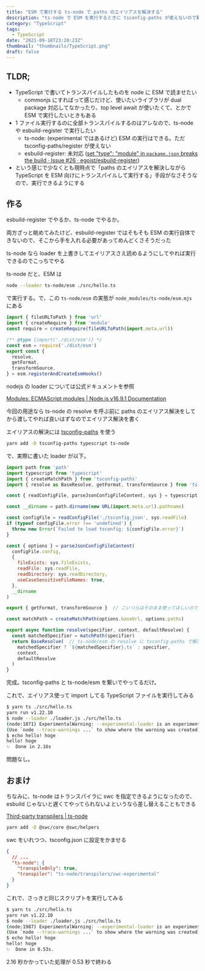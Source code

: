 ```yaml
---
title: "ESM で実行する ts-node で paths のエイリアスを解決する"
description: "ts-node で ESM を実行するときに tsconfig-paths が使えないので繋ぎをする loader を書く"
category: "TypeScript"
tags:
  - TypeScript
date: "2021-09-18T23:20:23Z"
thumbnail: "thumbnails/TypeScript.png"
draft: false
---
```


## TLDR;

- TypeScript で書いてトランスパイルしたものを node に ESM で読ませたい
  - commonjs にすればって感じだけど、使いたいライブラリが dual package 対応してなかったり、top level await が使いたくて、とかで ESM で実行したいときもある
- 1 ファイル実行するのに全部トランスパイルするのはアレなので、ts-node や esbuild-register で実行したい
  - ts-node: (experimental ではあるけど) ESM の実行はできる。ただ tsconfig-paths/register が使えない
  - esbuild-register: 未対応 ([set "type": "module" in `package.json` breaks the build · Issue #26 · egoist/esbuild-register](https://github.com/egoist/esbuild-register/issues/26))
- という感じで少なくとも現時点で「paths のエイリアスを解決しながら TypeScript を ESM 向けにトランスパイルして実行する」手段がなさそうなので、実行できるようにする

## 作る

esbuild-register でやるか、ts-node でやるか。

両方ざっと眺めてみたけど、esbuild-register ではそもそも ESM の実行自体できないので、そこから手を入れる必要があってめんどくさそうだった

ts-node なら loader を上書きしてエイリアスさえ読めるようにしてやれば実行できるのでこっちでやる

ts-node だと、ESM は

```bash
node --loader ts-node/esm ./src/hello.ts
```

で実行する。で、この `ts-node/esm` の実態が `node_modules/ts-node/esm.mjs` にある

```ts:node_modules/ts-node/esm.mjs
import { fileURLToPath } from 'url'
import { createRequire } from 'module'
const require = createRequire(fileURLToPath(import.meta.url))

/** @type {import('./dist/esm')} */
const esm = require('./dist/esm')
export const {
  resolve,
  getFormat,
  transformSource,
} = esm.registerAndCreateEsmHooks()
```

nodejs の loader については公式ドキュメントを参照

[Modules: ECMAScript modules \| Node.js v16.9.1 Documentation](https://nodejs.org/api/esm.html#esm_loaders)

今回の用途なら ts-node の resolve を呼ぶ前に paths のエイリアス解決をしてから渡してやれば良いはずなのでエイリアス解決を書く

エイリアスの解決には [tsconfig-paths](https://github.com/dividab/tsconfig-paths) を使う

```bash
yarn add -D tsconfig-paths typescript ts-node
```

で、実際に書いた loader が以下。

```ts:loader.js
import path from 'path'
import typescript from 'typescript'
import { createMatchPath } from 'tsconfig-paths'
import { resolve as BaseResolve, getFormat, transformSource } from 'ts-node/esm'

const { readConfigFile, parseJsonConfigFileContent, sys } = typescript

const __dirname = path.dirname(new URL(import.meta.url).pathname)

const configFile = readConfigFile('./tsconfig.json', sys.readFile)
if (typeof configFile.error !== 'undefined') {
  throw new Error(`Failed to load tsconfig: ${configFile.error}`)
}

const { options } = parseJsonConfigFileContent(
  configFile.config,
  {
    fileExists: sys.fileExists,
    readFile: sys.readFile,
    readDirectory: sys.readDirectory,
    useCaseSensitiveFileNames: true,
  },
  __dirname
)

export { getFormat, transformSource }  // こいつらはそのまま使ってほしいので re-export する

const matchPath = createMatchPath(options.baseUrl, options.paths)

export async function resolve(specifier, context, defaultResolve) {
  const matchedSpecifier = matchPath(specifier)
  return BaseResolve(  // ts-node/esm の resolve に tsconfig-paths で解決したパスを渡す
    matchedSpecifier ? `${matchedSpecifier}.ts` : specifier,
    context,
    defaultResolve
  )
}
```

完成。tsconfig-paths と ts-node/esm を繋いでやってるだけ。

これで、エイリアス使って import してる TypeScript ファイルを実行してみる

```bash
$ yarn ts ./src/hello.ts
yarn run v1.22.10
$ node --loader ./loader.js ./src/hello.ts
(node:1871) ExperimentalWarning: --experimental-loader is an experimental feature. This feature could change at any time
(Use `node --trace-warnings ...` to show where the warning was created)
$ echo hello! hoge
hello! hoge
✨  Done in 2.16s
```

問題なし。

## おまけ

ちなみに、ts-node はトランスパイラに swc を指定できるようになったので、esbuild じゃないと遅くてやってられないよというなら差し替えることもできる

[Third-party transpilers \| ts-node](https://typestrong.org/ts-node/docs/transpilers/)

```bash
yarn add -D @swc/core @swc/helpers
```

swc をいれつつ、tsconfig.json に設定をかませる

```json:tsconfig.json
{
  // ...
  "ts-node": {
    "transpileOnly": true,
    "transpiler": "ts-node/transpilers/swc-experimental"
  }
}
```

これで、さっきと同じスクリプトを実行してみる

```bash
$ yarn ts ./src/hello.ts
yarn run v1.22.10
$ node --loader ./loader.js ./src/hello.ts
(node:1987) ExperimentalWarning: --experimental-loader is an experimental feature. This feature could change at any time
(Use `node --trace-warnings ...` to show where the warning was created)
$ echo hello! hoge
hello! hoge
✨  Done in 0.53s.
```

2.16 秒かかっていた処理が 0.53 秒で終わる
